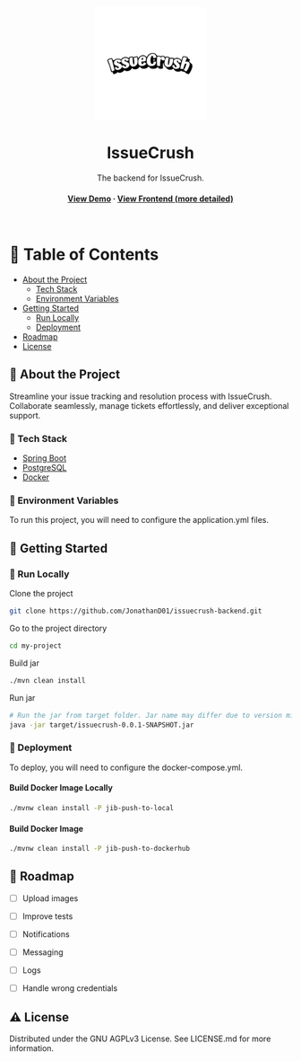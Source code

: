 <div align="center">

  <img src="assets/logo.png" alt="logo" width="200" height="auto" />
  <h1>IssueCrush</h1>

  <p>
    The backend for IssueCrush.
  </p>


<!-- Badges -->
<!--
<p>
  <a href="">
    <img src="https://img.shields.io/github/last-commit/Louis3797/awesome-readme-template" alt="last update" />
  </a>
  <a href="https://github.com/Louis3797/awesome-readme-template/stargazers">
    <img src="https://img.shields.io/github/stars/Louis3797/awesome-readme-template" alt="stars" />
  </a>
  <a href="https://github.com/Louis3797/awesome-readme-template/issues/">
    <img src="https://img.shields.io/github/issues/Louis3797/awesome-readme-template" alt="open issues" />
  </a>
  <a href="https://github.com/Louis3797/awesome-readme-template/blob/master/LICENSE">
    <img src="https://img.shields.io/github/license/Louis3797/awesome-readme-template.svg" alt="license" />
  </a>
</p> -->

<h4>
    <a href="https://github.com/Louis3797/awesome-readme-template/">View Demo</a>
  <span> · </span>
    <a href="https://github.com/Louis3797/awesome-readme-template">View Frontend (more detailed)</a>
  </h4>
</div>

<br />

<!-- Table of Contents -->
# :notebook_with_decorative_cover: Table of Contents

- [About the Project](#star2-about-the-project)
    * [Tech Stack](#space_invader-tech-stack)
    * [Environment Variables](#key-environment-variables)
- [Getting Started](#toolbox-getting-started)
    * [Run Locally](#running-run-locally)
    * [Deployment](#triangular_flag_on_post-deployment)
- [Roadmap](#compass-roadmap)
- [License](#warning-license)


<!-- About the Project -->
## :star2: About the Project
<div>
<p>Streamline your issue tracking and resolution process with IssueCrush. Collaborate seamlessly, manage tickets effortlessly, and deliver exceptional support.</p>
</div>


<!-- TechStack -->
### :space_invader: Tech Stack

<ul>
  <li><a href="https://spring.io/projects/spring-boot/">Spring Boot</a></li>
  <li><a href="https://www.postgresql.org/">PostgreSQL</a></li>
  <li><a href="https://www.docker.com/">Docker</a></li>
</ul>

<!-- Env Variables -->
### :key: Environment Variables

To run this project, you will need to configure the application.yml files.


<!-- Getting Started -->
## 	:toolbox: Getting Started

<!-- Run Locally -->
### :running: Run Locally

Clone the project

```bash
git clone https://github.com/JonathanD01/issuecrush-backend.git
```

Go to the project directory

```bash
cd my-project
```

Build jar

````bash
./mvn clean install
````

Run jar
```bash
# Run the jar from target folder. Jar name may differ due to version mismatch.
java -jar target/issuecrush-0.0.1-SNAPSHOT.jar 
```

<!-- Deployment -->
### :triangular_flag_on_post: Deployment
To deploy, you will need to configure the docker-compose.yml.

<!-- Build local docker image -->
#### Build Docker Image Locally

````bash
./mvnw clean install -P jib-push-to-local
````

<!-- Build docker image -->
#### Build Docker Image

````bash
./mvnw clean install -P jib-push-to-dockerhub
````

<!-- Roadmap -->
## :compass: Roadmap

* [ ] Upload images
* [ ] Improve tests
* [ ] Notifications
* [ ] Messaging
* [ ] Logs
* [ ] Handle wrong credentials


<!-- License -->
## :warning: License

Distributed under the GNU AGPLv3 License. See LICENSE.md for more information.
